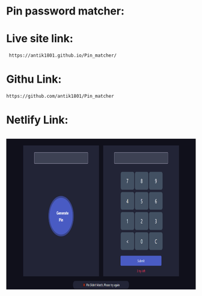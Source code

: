 # Pin password matcher:

# Live site link:
```
 https://antik1801.github.io/Pin_matcher/
```
# Githu Link:
```
https://github.com/antik1801/Pin_matcher
```
# Netlify Link:
```
```
<img src="./ss/1.PNG" style="height: 400px; width: 100%">